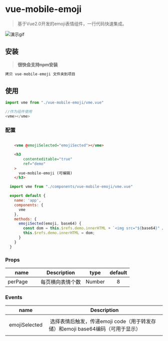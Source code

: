 # vue-mobile-emoji
> 基于Vue2.0开发的emoji表情组件，一行代码快速集成。

![演示gif](https://github.com/EastblueOkay/vue-mobile-emoji/blob/master/static/vue-mobile-emoji.gif)

## 安装
> **很快会支持npm安装**
```js
拷贝 vue-mobile-emoji 文件夹到项目
```
## 使用
```js
import vme from "./vue-mobile-emoji/vme.vue"

//作为组件使用
<vme></vme>
```


### 配置
```html
   
    <vme @emojiSelected="emojiSected"></vme>

    <h3
        contenteditable="true"
        ref="demo"
    >
      vue-mobile-emoji (可编辑)
    </h3>
```

```javascript
  import vme from "./components/vue-mobile-emoji/vme.vue"

  export default {
    name: 'app',
    components: {
      vme
    },
    methods: {
      emojiSected(emoji, base64) {
        const dom = this.$refs.demo.innerHTML + `<img src="${base64}" />`;
        this.$refs.demo.innerHTML = dom;
      }
    }
  }
```

### Props

|    name    |    Description   |   type   |default|
| -----------------  | ---------------- | :--------: | :----------: |
| perPage       | 每页横向表情个数 |Number| 8

### Events

| name | Description   |
| :--------:   | -----  |
|    emojiSelected    |  选择表情后触发，传递emoji code（用于转发存储）和emoji base64编码（可用于显示）

